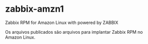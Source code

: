 # zabbix-amzn1
Zabbix RPM for Amazon Linux with powered by ZABBIX


Os arquivos publicados são arquivos para implantar Zabbix RPM no Amazon Linux.

